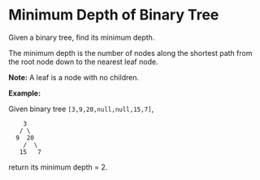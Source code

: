 # Minimum Depth of Binary Tree

Given a binary tree, find its minimum depth.

The minimum depth is the number of nodes along the shortest path from the root node down to the nearest leaf node.

__Note:__ A leaf is a node with no children.

__Example:__

Given binary tree `[3,9,20,null,null,15,7]`,

```pseudo
    3
   / \
  9  20
    /  \
   15   7
```

return its minimum depth = 2.